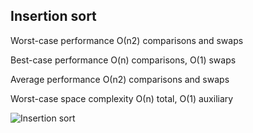 ## Insertion sort
	
Worst-case performance	О(n2) comparisons and swaps

Best-case performance	O(n) comparisons, O(1) swaps

Average performance	О(n2) comparisons and swaps

Worst-case space complexity О(n) total, O(1) auxiliary


![Insertion sort](https://upload.wikimedia.org/wikipedia/commons/0/0f/Insertion-sort-example-300px.gif)
